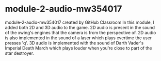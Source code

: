# module-2-audio-mw354017
module-2-audio-mw354017 created by GitHub Classroom
In this module, I added both 2D and 3D audio to the game. 
2D audio is present in the sound of the xwing's engines that the camera is from the perspective of. 
2D audio is also implemented in the sound of a laser which plays evertime the user presses 'q'.
3D audio is implemented with the sound of Darth Vader's Imperial Death March which plays louder when you're close to part of the star destroyer.
